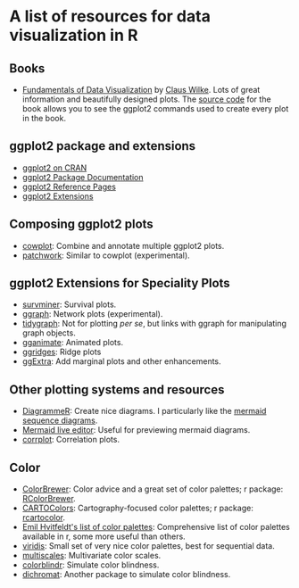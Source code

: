 # A list of resources for data visualization in R


## Books
- [Fundamentals of Data Visualization](http://serialmentor.com/dataviz/) by [Claus Wilke](https://github.com/clauswilke). Lots of great information and beautifully designed plots. The [source code](https://github.com/clauswilke/dataviz) for the book allows you to see the ggplot2 commands used to create every plot in the book.


## ggplot2 package and extensions

- [ggplot2 on CRAN](https://cran.r-project.org/package=ggplot2)
- [ggplot2 Package Documentation](https://ggplot2.tidyverse.org/index.html)
- [ggplot2 Reference Pages](https://docs.ggplot2.org/current/)
- [ggplot2 Extensions](https://ggplot2-exts.github.io/index.html)


## Composing ggplot2 plots
- [cowplot](https://cran.r-project.org/web/packages/cowplot/): Combine and annotate multiple ggplot2 plots.
- [patchwork](https://github.com/thomasp85/patchwork): Similar to cowplot (experimental).


## ggplot2 Extensions for Speciality Plots
- [survminer](https://cran.r-project.org/package=survminer): Survival plots.
- [ggraph](https://github.com/thomasp85/ggraph): Network plots (experimental).
- [tidygraph](https://github.com/thomasp85/tidygraph): Not for plotting _per se_, but links with ggraph for manipulating graph objects.
- [gganimate](https://github.com/thomasp85/gganimate): Animated plots.
- [ggridges](https://github.com/clauswilke/ggridges): Ridge plots
- [ggExtra](https://cran.r-project.org/web/packages/ggExtra/README.html): Add marginal plots and other enhancements.


## Other plotting systems and resources
- [DiagrammeR](http://rich-iannone.github.io/DiagrammeR/index.html): Create nice diagrams. I particularly like the [mermaid sequence diagrams](http://rich-iannone.github.io/DiagrammeR/graphviz_and_mermaid.html#mermaid).
- [Mermaid live editor](https://mermaidjs.github.io/mermaid-live-editor/): Useful for previewing mermaid diagrams.
- [corrplot](https://cran.r-project.org/web/packages/corrplot/vignettes/corrplot-intro.html): Correlation plots.


## Color
- [ColorBrewer](http://colorbrewer2.org/): Color advice and a great set of color palettes; r package: [RColorBrewer](https://cran.r-project.org/package=RColorBrewer).
- [CARTOColors](https://carto.com/carto-colors/): Cartography-focused color palettes; r package: [rcartocolor](https://cran.r-project.org/package=rcartocolor).
- [Emil Hvitfeldt's list of color palettes](https://github.com/EmilHvitfeldt/r-color-palettes): Comprehensive list of color palettes available in r, some more useful than others.
- [viridis](https://cran.r-project.org/web/packages/viridis/vignettes/intro-to-viridis.html): Small set of very nice color palettes, best for sequential data.
- [multiscales](https://github.com/clauswilke/multiscales): Multivariate color scales.
- [colorblindr](https://github.com/clauswilke/colorblindr): Simulate color blindness.
- [dichromat](https://cran.r-project.org/package=dichromat): Another package to simulate color blindness.
